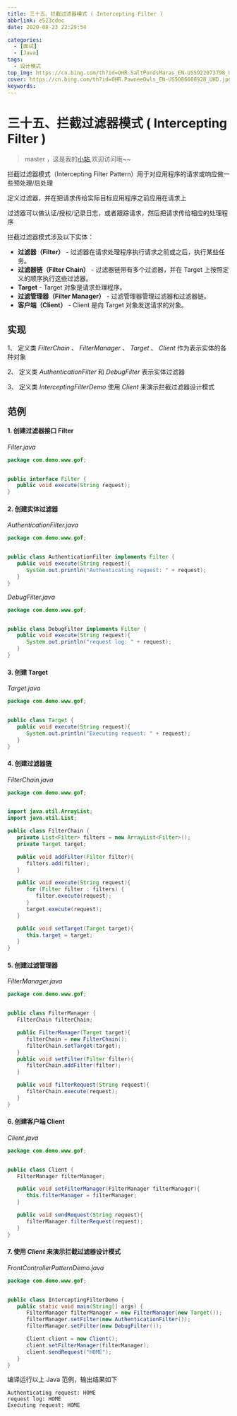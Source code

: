 ```yaml
---
title: 三十五、拦截过滤器模式 ( Intercepting Filter )
abbrlink: e523cdec
date: 2020-08-23 22:29:54

categories:
  - [面试]
  - [Java]
tags:
  - 设计模式
top_img: https://cn.bing.com/th?id=OHR.SaltPondsMaras_EN-US5922073798_UHD.jpg
cover: https://cn.bing.com/th?id=OHR.PawneeOwls_EN-US5086668928_UHD.jpg
keywords:  
---
```

# 三十五、拦截过滤器模式 ( Intercepting Filter )
> master ，这是我的[小站](https://www.tryrun.top),欢迎访问哦~~

拦截过滤器模式（Intercepting Filter Pattern）用于对应用程序的请求或响应做一些预处理/后处理

定义过滤器，并在把请求传给实际目标应用程序之前应用在请求上

过滤器可以做认证/授权/记录日志，或者跟踪请求，然后把请求传给相应的处理程序

拦截过滤器模式涉及以下实体：

- **过滤器（Filter）** - 过滤器在请求处理程序执行请求之前或之后，执行某些任务。
- **过滤器链（Filter Chain）** - 过滤器链带有多个过滤器，并在 Target 上按照定义的顺序执行这些过滤器。
- **Target** - Target 对象是请求处理程序。
- **过滤管理器（Filter Manager）** - 过滤管理器管理过滤器和过滤器链。
- **客户端（Client）** - Client 是向 Target 对象发送请求的对象。

## 实现

1、 定义类 *FilterChain* 、 *FilterManager* 、 *Target* 、 *Client* 作为表示实体的各种对象

2、 定义类 *AuthenticationFilter* 和 *DebugFilter* 表示实体过滤器

3、 定义类 *InterceptingFilterDemo* 使用 *Client* 来演示拦截过滤器设计模式

## 范例

#### 1. 创建过滤器接口 Filter

*Filter.java*

```JAVA
package com.demo.www.gof;


public interface Filter {
   public void execute(String request);
}
```

#### 2. 创建实体过滤器

*AuthenticationFilter.java*

```JAVA
package com.demo.www.gof;


public class AuthenticationFilter implements Filter {
   public void execute(String request){
      System.out.println("Authenticating request: " + request);
   }
}
```

*DebugFilter.java*

```JAVA
package com.demo.www.gof;


public class DebugFilter implements Filter {
   public void execute(String request){
      System.out.println("request log: " + request);
   }
}
```

#### 3. 创建 Target

*Target.java*

```JAVA
package com.demo.www.gof;


public class Target {
   public void execute(String request){
      System.out.println("Executing request: " + request);
   }
}
```

#### 4. 创建过滤器链

*FilterChain.java*

```JAVA
package com.demo.www.gof;


import java.util.ArrayList;
import java.util.List;

public class FilterChain {
   private List<Filter> filters = new ArrayList<Filter>();
   private Target target;

   public void addFilter(Filter filter){
      filters.add(filter);
   }

   public void execute(String request){
      for (Filter filter : filters) {
         filter.execute(request);
      }
      target.execute(request);
   }

   public void setTarget(Target target){
      this.target = target;
   }
}
```

#### 5. 创建过滤管理器

*FilterManager.java*

```JAVA
package com.demo.www.gof;


public class FilterManager {
   FilterChain filterChain;

   public FilterManager(Target target){
      filterChain = new FilterChain();
      filterChain.setTarget(target);
   }
   public void setFilter(Filter filter){
      filterChain.addFilter(filter);
   }

   public void filterRequest(String request){
      filterChain.execute(request);
   }
}
```

#### 6. 创建客户端 Client

*Client.java*

```JAVA
package com.demo.www.gof;


public class Client {
   FilterManager filterManager;

   public void setFilterManager(FilterManager filterManager){
      this.filterManager = filterManager;
   }

   public void sendRequest(String request){
      filterManager.filterRequest(request);
   }
}
```

#### 7. 使用 *Client* 来演示拦截过滤器设计模式

*FrontControllerPatternDemo.java*

```JAVA
package com.demo.www.gof;


public class InterceptingFilterDemo {
   public static void main(String[] args) {
      FilterManager filterManager = new FilterManager(new Target());
      filterManager.setFilter(new AuthenticationFilter());
      filterManager.setFilter(new DebugFilter());

      Client client = new Client();
      client.setFilterManager(filterManager);
      client.sendRequest("HOME");
   }
}
```

编译运行以上 Java 范例，输出结果如下

```
Authenticating request: HOME
request log: HOME
Executing request: HOME
```